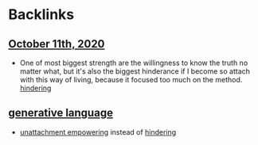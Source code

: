 
# Backlinks
## [October 11th, 2020](<October 11th, 2020.md>)
- One of most biggest strength are the willingness to know the truth no matter what, but it's also the biggest hinderance if I become so attach with this way of living, because it focused too much on the method. [hindering](<hindering.md>)

## [generative language](<generative language.md>)
- [unattachment empowering](<unattachment empowering.md>) instead of [hindering](<hindering.md>)

